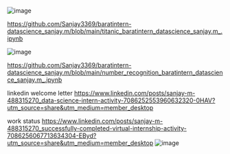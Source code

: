 

![image](https://github.com/Sanjay3369/baratintern-datascience_sanjay.m/assets/125995018/71a23e0b-4617-4b86-9f04-f0b81d31018d)

https://github.com/Sanjay3369/baratintern-datascience_sanjay.m/blob/main/titanic_baratintern_datascience_sanjay.m_.ipynb

![image](https://github.com/Sanjay3369/baratintern-datascience_sanjay.m/assets/125995018/6de17e6e-9d7e-482b-890a-200e66fa6dbd)

https://github.com/Sanjay3369/baratintern-datascience_sanjay.m/blob/main/number_recognition_baratintern_datascience_sanjay.m_.ipynb

linkedin
welcome letter https://www.linkedin.com/posts/sanjay-m-488315270_data-science-intern-activity-7086252553960632320-0HAV?utm_source=share&utm_medium=member_desktop

work status https://www.linkedin.com/posts/sanjay-m-488315270_successfully-completed-virtual-internship-activity-7086256067713634304-EByd?utm_source=share&utm_medium=member_desktop
![image](https://github.com/Sanjay3369/baratintern-datascience_sanjay.m/assets/125995018/6bbd8c5b-a38c-4a5e-a5bb-65fa3c7ce751)
